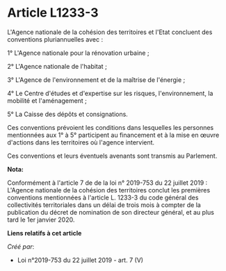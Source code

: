 # Article L1233-3

L'Agence nationale de la cohésion des territoires et l'Etat concluent des conventions pluriannuelles avec :

1° L'Agence nationale pour la rénovation urbaine ;

2° L'Agence nationale de l'habitat ;

3° L'Agence de l'environnement et de la maîtrise de l'énergie ;

4° Le Centre d'études et d'expertise sur les risques, l'environnement, la mobilité et l'aménagement ;

5° La Caisse des dépôts et consignations.

Ces conventions prévoient les conditions dans lesquelles les personnes mentionnées aux 1° à 5° participent au financement et
à la mise en œuvre d'actions dans les territoires où l'agence intervient.

Ces conventions et leurs éventuels avenants sont transmis au Parlement.

**Nota:**

Conformément à l'article 7 de de la loi n° 2019-753 du 22 juillet 2019 : L'Agence nationale de la cohésion des territoires
conclut les premières conventions mentionnées à l'article L. 1233-3 du code général des collectivités territoriales dans un
délai de trois mois à compter de la publication du décret de nomination de son directeur général, et au plus tard le 1er
janvier 2020.

**Liens relatifs à cet article**

_Créé par_:

  - Loi n°2019-753 du 22 juillet 2019 - art. 7 (V)
